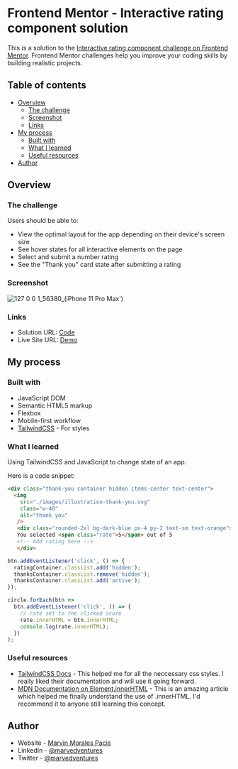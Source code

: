 # Frontend Mentor - Interactive rating component solution

This is a solution to the [Interactive rating component challenge on Frontend Mentor](https://www.frontendmentor.io/challenges/interactive-rating-component-koxpeBUmI). Frontend Mentor challenges help you improve your coding skills by building realistic projects. 

## Table of contents

- [Overview](#overview)
  - [The challenge](#the-challenge)
  - [Screenshot](#screenshot)
  - [Links](#links)
- [My process](#my-process)
  - [Built with](#built-with)
  - [What I learned](#what-i-learned)
  - [Useful resources](#useful-resources)
- [Author](#author)

## Overview

### The challenge

Users should be able to:

- View the optimal layout for the app depending on their device's screen size
- See hover states for all interactive elements on the page
- Select and submit a number rating
- See the "Thank you" card state after submitting a rating

### Screenshot

![127 0 0 1_56380_(iPhone 11 Pro Max')](https://user-images.githubusercontent.com/108392678/200736599-6444a50e-7f88-4e02-8eb7-051efcfc6757.png)

### Links

- Solution URL: [Code](https://github.com/marvedventures/Interactive-rating-component)
- Live Site URL: [Demo](https://interactive-rating-component-sandy.vercel.app/)

## My process

### Built with
- JavaScript DOM  
- Semantic HTML5 markup
- Flexbox
- Mobile-first workflow
- [TailwindCSS](https://tailwindcss.com/) - For styles

### What I learned

Using TailwindCSS and JavaScript to change state of an app.

Here is a code snippet: 

```html
<div class="thank-you container hidden items-center text-center">
  <img
    src="./images/illustration-thank-you.svg"
    class="w-40"
    alt="thank you"
   />
   <div class="rounded-2xl bg-dark-blue px-4 py-2 text-sm text-orange">
   You selected <span class="rate">5</span> out of 5
   <!-- Add rating here -->
   </div>
```

```js
btn.addEventListener('click', () => {
  ratingContainer.classList.add('hidden');
  thanksContainer.classList.remove('hidden');
  thanksContainer.classList.add('active');
});

circle.forEach(btn =>
  btn.addEventListener('click', () => {
    // rate set to the clicked score
    rate.innerHTML = btn.innerHTML;
    console.log(rate.innerHTML);
  })
);
```

### Useful resources

- [TailwindCSS Docs](https://tailwindcss.com/docs/installation) - This helped me for all the neccessary css styles. I really liked their documentation and will use it going forward.
- [MDN Documentation on Element.innerHTML](https://developer.mozilla.org/en-US/docs/Web/API/Element/innerHTML) - This is an amazing article which helped me finally understand the use of .innerHTML. I'd recommend it to anyone still learning this concept.

## Author

- Website - [Marvin Morales Pacis](https://marvin-morales-pacis.vercel.app/)
- LinkedIn - [@marvedventures](https://www.linkedin.com/in/marvedventures/)
- Twitter - [@marvedventures](https://www.twitter.com/marvedventures)

